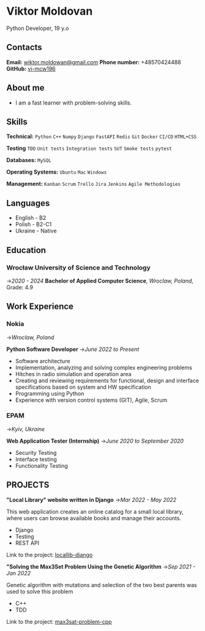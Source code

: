 # **Viktor Moldovan**
Python Developer, 19 y.o

##  Contacts
**Email:** wiktor.moldowan@gmail.com
**Phone number:** +48570424488
**GitHub:** [vi-mcw196](https://github.com/vi-mcw196)

## About me

- I am a fast learner with problem-solving skills.

## Skills

**Technical:** `Python` `C++` `Numpy` `Django` `FastAPI` `Redis` `Git` `Docker` `CI/CD` `HTML+CSS` 

**Testing** `TDD` `Unit tests` `Integration tests` `SUT` `Smoke tests` `pytest`

**Databases:** `MySQL`

**Operating Systems:** `Ubuntu` `Mac` `Windows`

**Management:** `Kanban` `Scrum` `Trello` `Jira` `Jenkins` `Agile Methodologies`

## Languages
- English - B2
- Polish  - B2-C1
- Ukraine - Native

## Education

### Wrocław University of Science and Technology
->_2020 - 2024_
**Bachelor of Applied Computer Science**,  _Wroclaw, Poland_,
Grade: 4.9

## Work Experience

### Nokia
->_Wroclaw, Poland_

**Python Software Developer**
->_June 2022 to Present_

- Software architecture
- Implementation, analyzing and solving complex engineering problems 
- Hitches in radio simulation and operation area
- Creating and reviewing requirements for functional, design and interface specifications based on system and HW specification
- Programming using Python
- Experience with version control systems (GIT), Agile, Scrum

### EPAM
->_Kyiv, Ukraine_

**Web Application Tester (Internship)**
->_June 2020 to September 2020_

- Security Testing
- Interface testing
- Functionality Testing

## PROJECTS

**"Local Library" website written in Django**
->_Mar 2022 - May 2022_

This web application creates an online catalog for a small local library, where users can browse available books and manage their accounts.

- Django
- Testing
- REST API

Link to the project: [locallib-django](https://github.com/vi-mcw196/library-django)

**"Solving the Max3Set Problem Using the Genetic Algorithm**
->_Sep 2021 - Jan 2022_

Genetic algorithm with mutations and selection of the two best parents was used to solve this problem

- C++
- TDD

Link to the project: [max3sat-problem-cpp](https://github.com/vi-mcw196/max3set-genetic-algorithm-cpp)

